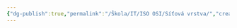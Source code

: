 ```yaml
---
{"dg-publish":true,"permalink":"/Škola/IT/ISO OSI/Síťová vrstva/","created":"2024-02-22T18:02:49.991+01:00","updated":"2024-03-13T18:17:53.389+01:00"}
---
```


